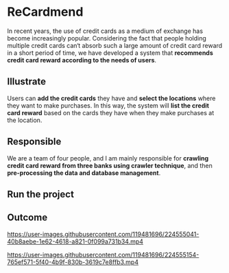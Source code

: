 # ReCardmend
In recent years, the use of credit cards as a medium of exchange has become increasingly popular. Considering the fact that people holding multiple credit cards can‘t absorb such a large amount of credit card reward in a short period of time, we have developed a system that **recommends credit card reward according to the needs of users**.
## Illustrate
Users can **add the credit cards** they have and **select the locations** where they want to make purchases. In this way, the system will **list the credit card reward** based on the cards they have when they make purchases at the location.
## Responsible
We are a team of four people, and I am mainly responsible for **crawling credit card reward from three banks using crawler technique**, and then **pre-processing the data and database management**.
## Run the project

## Outcome
https://user-images.githubusercontent.com/119481696/224555041-40b8aebe-1e62-4618-a821-0f099a731b34.mp4


https://user-images.githubusercontent.com/119481696/224555154-765ef571-5f40-4b9f-830b-3619c7e8ffb3.mp4

